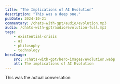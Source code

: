```yaml
---
title: "The Implications of AI Evolution"
description: "This was a deep one."
pubDate: 2024-10-21
commentary: /chats-with-gpt/audio/evolution.mp3
audio: /chats-with-gpt/audio/evolution-full.mp3
tags:
    - existential-crisis
    - ai
    - philosophy
    - technology
heroImage:
    src: /chats-with-gpt/hero-images/evolution.webp
    alt: The implications of AI Evolution
---
```


This was the actual conversation 

